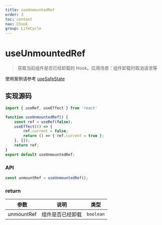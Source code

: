 ```yaml
---
title: useUnmountedRef
order: 3
toc: content
nav: Chook
group: LifeCycle
---
```

# useUnmountedRef

> 获取当前组件是否已经卸载的 Hook。应用场景：组件卸载时取消请求等

使用案例请参考 [useSafeState](/components/usesafestate)

## 实现源码
```ts | pure
import { useRef, useEffect } from 'react'

function useUnmountedRef() { 
    const ref = useRef(false);
    useEffect(() => {
        ref.current = false;
        return () => { ref.current = true };
    }, []);
    return ref;
}
export default useUnmountedRef;
```

### API

```js
const unmountRef = useUnmountedRef();
```

### return
|    参数    |       说明       |   类型    |
| :--------: | :--------------: | :-------: |
| unmountRef | 组件是否已经卸载 | `boolean` |
